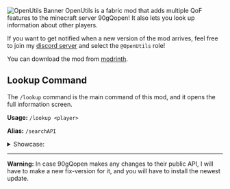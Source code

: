 ![OpenUtils Banner](https://cdn.modrinth.com/data/cached_images/a20931899e420891e0dfbbb376feb81378e4860b.png)
OpenUtils is a fabric mod that adds multiple QoF features to the minecraft server 90gQopen! It also lets you look up information about other players.

If you want to get notified when a new version of the mod arrives, feel free to join my [discord server](https://discord.gg/F9mkMxPf9g) and select the `@OpenUtils` role!

You can download the mod from [modrinth](https://modrinth.com/mod/openutils).

## Lookup Command
The `/lookup` command is the main command of this mod, and it opens the full information screen.

**Usage:** `/lookup <player>`

**Alias:** `/searchAPI`


<details>
<summary>Showcase:</summary>

![Lookup showcase 1](https://cdn.modrinth.com/data/cached_images/fee3bebcc87670deb412cbed67a49bd1cb063919.png)

![Lookup showcase 2](https://cdn.modrinth.com/data/cached_images/10104e6fcff188760944c927f5c7db60b1b7c7cb.png)

![Lookup showcase 3](https://cdn.modrinth.com/data/cached_images/2a38e2adfda5a670b9717ef443d780faa18474c1.png)
</details>

---

**Warning:** In case 90gQopen makes any changes to their public API, I will have to make a new fix-version for it, and you will have to install the newest update.
